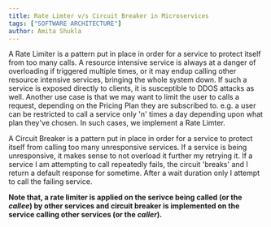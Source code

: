 ```yaml
---
title: Rate Limter v/s Circuit Breaker in Microservices
tags: ["SOFTWARE ARCHITECTURE"]
author: Amita Shukla
---
```


A Rate Limiter is a pattern put in place in order for a service to protect itself from too many calls. A resource intensive service is always at a danger of overloading if triggered multiple times, or it may endup calling other resource intensive services, bringing the whole system down. If such a service is exposed directly to clients, it is susceptible to DDOS attacks as well. Another use case is that we may want to limit the user to calls a request, depending on the Pricing Plan they are subscribed to. e.g. a user can be restricted to call a service only 'n' times a day depending upon what plan they've chosen. In such cases, we implement a Rate Limter.

A Circuit Breaker is a pattern put in place in order for a service to protect itself from calling too many unresponsive services. If a service is being unresponsive, it makes sense to not overload it further my retrying it. If a service I am attempting to call repeatedly fails, the circuit 'breaks' and I return a default response for sometime. After a wait duration only I attempt to call the failing service. 

**Note that, a rate limiter is applied on the serivce being called (or the *callee*) by other services and circuit breaker is implemented on the service calling other services (or the *caller*).**
